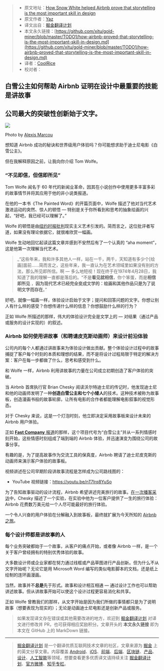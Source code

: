 > * 原文地址：[How Snow White helped Airbnb prove that storytelling is the most important skill in design](https://uxdesign.cc/how-airbnb-proved-that-storytelling-is-the-most-important-skill-in-design-15d04ac71039)
> * 原文作者：[Yaz](https://uxdesign.cc/@yazinakkawi?source=post_header_lockup)
> * 译文出自：[掘金翻译计划](https://github.com/xitu/gold-miner)
> * 本文永久链接：[https://github.com/xitu/gold-miner/blob/master/TODO1/how-airbnb-proved-that-storytelling-is-the-most-important-skill-in-design.md](https://github.com/xitu/gold-miner/blob/master/TODO1/how-airbnb-proved-that-storytelling-is-the-most-important-skill-in-design.md)
> * 译者：[CoolRice](https://github.com/CoolRice)
> * 校对者：

## 白雪公主如何帮助 Airbnb 证明在设计中最重要的技能是讲故事

## 公司最大的突破性创新始于文字。

![](https://cdn-images-1.medium.com/max/800/1*hz4NkBByaFm4Mkg_Hf8olQ.jpeg)

Photo by [Alexis Marcou](https://dribbble.com/AlexisMarcou)

想知道 Airbnb 成功的秘诀和世界级用户体验吗？你可能想求助于迪士尼电影《白雪公主》。

但在我解释原因之前，让我向你介绍 Tom Wolfe。

### “不见即信，但信即所见”

Tom Wolfe 闻名于 60 年代的新闻业革命，因其在小说创作中使用更多丰富多彩的故事情节并将其应用于他的非小说类报道。

在他的一本书《The Painted Word》的开篇页面中，Wolfe 描述了他对当代艺术激进运动的突然、惊人的顿悟 — 特别是关于你所看到和思考的抽象绘画的兴起，“好吧，我已经可以理解了。”

Wolfe 的顿悟是由[纽约时报批判](https://www.nytimes.com/1974/04/28/archives/realism-the-painting-is-fiction-enough-art.html)现实主义艺术引发的。简而言之，这位批评者写道，如果没有理论依据它，就很难欣赏一幅画。

Wolfe 生动地回忆起读这篇文章并感到不安然后有了一个认真的 “aha moment”，这是他第一次理解当代艺术。

> _“这些年来，我和许多其他人一样，站在一千，两千，天知道有多少个[绘画]面前……简而言之，这些年来，我一直认为在艺术领域里如果没有别的方法，那么所见即所信。啊 — 多么地短视！现在终于在1974年4月28日，我知道了我的理解一直都是落后的。“不是**看见就相信**，你个笨蛋，而是**相信即所见** ，**因为现代艺术已经完全变成文学的：绘画和其他作品只是为了说明文字而存在**。”

好吧，就像一幅画一样，体验设计启始于文字；提问和回答问题的文字。你想让别人有什么样的感受？你想传递什么样的信息？你想鼓励什么样的行为？

正如 Wolfe 所描述的那样，伟大的体验设计完全是文学上的 — 对结果（通过产品或服务的设计实现的）的叙述。

### Airbnb 如何使用讲故事（和聘请皮克斯动画师）来设计前沿体验

公司内的每个人都通过讲故事来为体验设计做出贡献。整个体验设计过程中的故事捕捉了客户每个时刻的本质和理想的结果，而不是将设计过程局限于特定的解决方案：客户在每一步都做了什么，思考和感受到什么。

和 Wolfe 一样，Airbnb 利用讲故事的力量在公司成立初期创造了客户体验的突破。

当 Airbnb 首席执行官 Brian Chesky 阅读沃尔特迪士尼的传记时，他发现迪士尼和他的动画师发明了一种**创造白雪公主和七个小矮人**的技术。这种技术被称为故事板，创造漫画书般的故事轮廓，让所有电影的合作者都能理解电影叙事的视觉形态。

对于 Chesky 来说，这是一个灯泡时刻，他立即决定采用故事板来设计未来的 Airbnb 用户体验。

正如 [**Fast Company** 报道](https://www.fastcompany.com/3002813/how-snow-white-helped-airbnbs-mobile-mission)的那样，这个项目代号为“白雪公主”并从一系列情感时刻开始，这些情感时刻组成了端到端的 Airbnb 体验，并迅速演变为围绕公司的故事分享。

有趣的是，为了提高故事作为交流工具的保真度，Airbnb 聘请了迪士尼皮克斯的动画师来演示客户体验的故事板。

视频讲述在公司早期阶段讲故事流程是怎样成为公司路线图的：

* YouTube 视频链接：https://youtu.be/nT7Irq8YuSo

为了告知故事驱动的设计流程，Airbnb 希望讲述完美旅行的故事。[在一次播客采访](https://www.stitcher.com/podcast/stitcher/masters-of-scale/e/51210073)中，Chesky 描述了一个实验，在实验中他为一位客户提供了一生的旅行体验：Airbnb 花费数万美元给一个人尽可能最好的旅行体验。

一个令人兴奋的用户体验在分解融入到故事板，最终就扩展为今天所知的 [Airbnb 之旅](https://www.airbnb.com/new)。

### 每个设计师都是讲故事的人

每个业务突破都始于一个故事，从客户的痛点开始，或者像 Airbnb 一样，是一个关于客户曾经拥有的特别优秀体验的故事。

大多数设计师或企业家都在努力通过线框或产品草图进行产品创新。但为什么不从文字开始呢？无论它是用 Microsoft Word 编写的类似电影脚本的文档，还是纸上绘制的连环画漫画。

当然，故事并不**总是**先于形式。故事和设计相互相通 — 通过设计工作也可以帮助讲述故事。但从讲故事开始可以使这个设计过程更容易消化和共享。

正如 Wolfe 曾教我们的那样，从文字开始是因为我们所做的事情都只是为了说明故事（想要表现为现实的）；无论是动画迪士尼电影还是创新产品或服务。

> 如果发现译文存在错误或其他需要改进的地方，欢迎到 [掘金翻译计划](https://github.com/xitu/gold-miner) 对译文进行修改并 PR，也可获得相应奖励积分。文章开头的 **本文永久链接** 即为本文在 GitHub 上的 MarkDown 链接。


---

> [掘金翻译计划](https://github.com/xitu/gold-miner) 是一个翻译优质互联网技术文章的社区，文章来源为 [掘金](https://juejin.im) 上的英文分享文章。内容覆盖 [Android](https://github.com/xitu/gold-miner#android)、[iOS](https://github.com/xitu/gold-miner#ios)、[前端](https://github.com/xitu/gold-miner#前端)、[后端](https://github.com/xitu/gold-miner#后端)、[区块链](https://github.com/xitu/gold-miner#区块链)、[产品](https://github.com/xitu/gold-miner#产品)、[设计](https://github.com/xitu/gold-miner#设计)、[人工智能](https://github.com/xitu/gold-miner#人工智能)等领域，想要查看更多优质译文请持续关注 [掘金翻译计划](https://github.com/xitu/gold-miner)、[官方微博](http://weibo.com/juejinfanyi)、[知乎专栏](https://zhuanlan.zhihu.com/juejinfanyi)。
